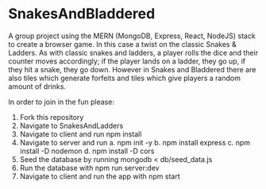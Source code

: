 # SnakesAndBladdered

A group project using the MERN (MongoDB, Express, React, NodeJS) stack to create a browser game. In this case a twist on the classic Snakes & Ladders.
As with classic snakes and ladders, a player rolls the dice and their counter moves accordingly; if the player lands on a ladder, they go up, if they hit 
a snake, they go down. However in Snakes and Bladdered there are also tiles which generate forfeits and tiles which give players a random amount of drinks.

In order to join in the fun please:

1. Fork this repository
2. Navigate to SnakesAndLadders
3. Navigate to client and run npm install
4. Navigate to server and run a. npm init -y b. npm install express c. npm install -D nodemon d. npm install -D cors
5. Seed the database by running mongodb < db/seed_data.js
6. Run the database with npm run server:dev
7. Navigate to client and run the app with npm start  